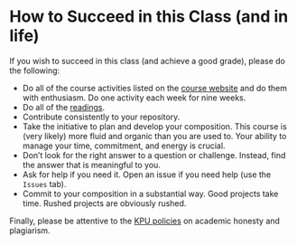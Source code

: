 # How to Succeed in this Class (and in life)

If you wish to succeed in this class (and achieve a good grade), please do the following:

* Do all of the course activities listed on the [course website](https://crwr1200.netlify.com/category/activities/) and do them with enthusiasm. Do one activity each week for nine weeks.
* Do all of the [readings](07-Resources.md).
* Contribute consistently to your repository.
* Take the initiative to plan and develop your composition. This
  course is (very likely) more fluid and organic than you are used
  to. Your ability to manage your time, commitment, and energy is
  crucial.
* Don’t look for the right answer to a question or challenge. Instead,
  find the answer that is meaningful to you.
* Ask for help if you need it. Open an issue if you need help (use the `Issues` tab).
* Commit to your composition in a substantial way. Good projects take
  time. Rushed projects are obviously rushed.

Finally, please be attentive to the [KPU policies](https://www.kpu.ca/policies) on academic honesty and plagiarism.
